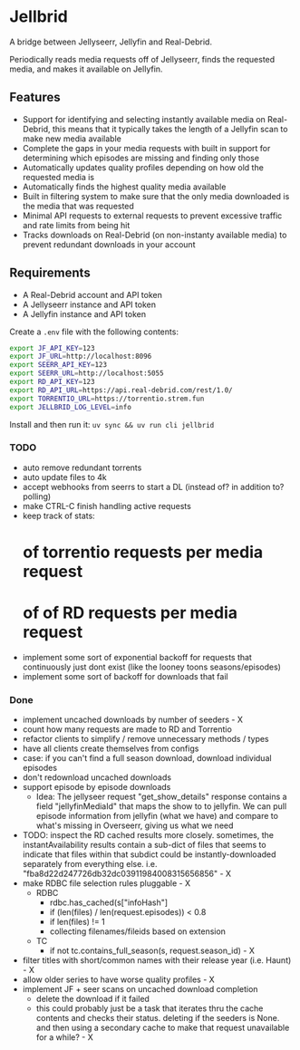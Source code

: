 # Jellbrid

A bridge between Jellyseerr, Jellyfin and Real-Debrid.

Periodically reads media requests off of Jellyseerr, finds the requested media,
and makes it available on Jellyfin.

## Features
- Support for identifying and selecting instantly available media on
  Real-Debrid, this means that it typically takes the length of a Jellyfin scan
  to make new media available
- Complete the gaps in your media requests with built in support for determining
  which episodes are missing and finding only those
- Automatically updates quality profiles depending on how old the requested
  media is
- Automatically finds the highest quality media available
- Built in filtering system to make sure that the only media downloaded is the
  media that was requested
- Minimal API requests to external requests to prevent excessive traffic and
  rate limits from being hit
- Tracks downloads on Real-Debrid (on non-instanty available media) to prevent
  redundant downloads in your account

## Requirements
- A Real-Debrid account and API token
- A Jellyseerr instance and API token
- A Jellyfin instance and API token

Create a `.env` file with the following contents:

```bash
export JF_API_KEY=123
export JF_URL=http://localhost:8096
export SEERR_API_KEY=123
export SEERR_URL=http://localhost:5055
export RD_API_KEY=123
export RD_API_URL=https://api.real-debrid.com/rest/1.0/
export TORRENTIO_URL=https://torrentio.strem.fun
export JELLBRID_LOG_LEVEL=info
```

Install and then run it:
`uv sync && uv run cli jellbrid`

### TODO
- auto remove redundant torrents
- auto update files to 4k
- accept webhooks from seerrs to start a DL (instead of? in addition to? polling)
- make CTRL-C finish handling active requests
- keep track of stats:
  # of torrentio requests per media request
  # of of RD requests per media request
- implement some sort of exponential backoff for requests that continuously just
  dont exist (like the looney toons seasons/episodes)
- implement some sort of backoff for downloads that fail

### Done
- implement uncached downloads by number of seeders - X
- count how many requests are made to RD and Torrentio
- refactor clients to simplify / remove unnecessary methods / types
- have all clients create themselves from configs
- case: if you can't find a full season download, download individual episodes
- don't redownload uncached downloads
- support episode by episode downloads
    - Idea:
      The jellyseer request "get_show_details" response contains a field
      "jellyfinMediaId" that maps the show to to jellyfin. We can pull episode
      information from jellyfin (what we have) and compare to what's missing in
      Overseerr, giving us what we need
- TODO: inspect the RD cached results more closely. sometimes, the
  instantAvailability results contain a sub-dict of files that seems to indicate
  that files within that subdict could be instantly-downloaded separately from
  everything else. i.e. "fba8d22d247726db32dc03911984008315656856" - X
- make RDBC file selection rules pluggable - X
  - RDBC
    - rdbc.has_cached(s["infoHash"]
    - if (len(files) / len(request.episodes)) < 0.8
    - if len(files) != 1
    - collecting filenames/fileids based on extension
  - TC
    - if not tc.contains_full_season(s, request.season_id) - X
- filter titles with short/common names with their release year (i.e. Haunt) - X 
- allow older series to have worse quality profiles - X
- implement JF + seer scans on uncached download completion
  - delete the download if it failed
  - this could probably just be a task that iterates thru the cache contents and
    checks their status. deleting if the seeders is None. and then using a
    secondary cache to make that request unavailable for a while? - X